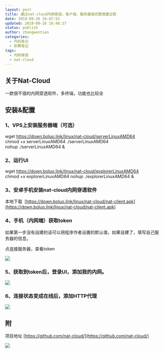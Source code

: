 ```yaml
---
layout: post
title: 通过nat-cloud内网穿透，客户端，服务器端完整搭建过程
date: 2019-09-26 16:47:53
updated: 2019-09-26 16:48:37
status: publish
author: zhangwentian
categories: 
  - 代码笔记
  - 折腾笔记
tags: 
  - 内网穿透
  - nat-cloud
---
```



关于Nat-Cloud
-----------

一款很不错的内网穿透软件，多终端，功能也比较全

安装&配置
-----

### 1、VPS上安装服务器端（可选）  

wget https://down.boluo.link/linux/nat-cloud/serverLinuxAMD64
chmod +x serverLinuxAMD64
./serverLinuxAMD64
nohup ./serverLinuxAMD64 &

### 2、运行UI  

wget https://down.boluo.link/linux/nat-cloud/explorerLinuxAMD64
chmod +x explorerLinuxAMD64
nohup ./explorerLinuxAMD64 &

### 3、安卓手机安装nat-cloud内网穿透软件

本地下载  [https://down.boluo.link/linux/nat-cloud/nat-client.apk](https://down.boluo.link/linux/nat-cloud/nat-client.apk)  

### 4、手机（内网端）获取token

如果第一步没有自建的话可以用程序作者设置的默认值，如果自建了，填写自己服务器的信息。

点连接服务器，查看token

![](https://s1.boluo.org/imgs/2019/08/fa358a7b739f6da2.png)

### 5、获取到token后，登录UI，添加我的内网。

![](https://s1.boluo.org/imgs/2019/08/01afd718aea81861.png)

### 6、连接状态变成在线后，添加HTTP代理

![](https://s1.boluo.org/imgs/2019/08/03476cc8cc29d574.png)

附
-

项目地址 [https://github.com/nat-cloud/](https://github.com/nat-cloud/)

![](https://s1.boluo.org/imgs/2019/08/01b98a716bf25a76.png)